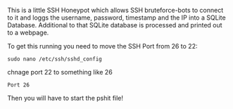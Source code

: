 This is a little SSH Honeypot which allows SSH bruteforce-bots to connect to it and loggs the username, password, timestamp and the IP into a SQLite Database.
Additional to that SQLite database is processed and printed out to a webpage. 

To get this running you need to move the SSH Port from 26 to 22:
```
sudo nano /etc/ssh/sshd_config
```
chnage port 22 to something like 26
```
Port 26
```

Then you will have to start the pshit file!
